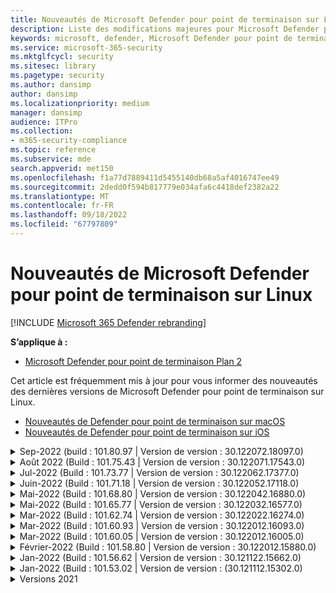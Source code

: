 ```yaml
---
title: Nouveautés de Microsoft Defender pour point de terminaison sur Linux
description: Liste des modifications majeures pour Microsoft Defender pour point de terminaison sur Linux.
keywords: microsoft, defender, Microsoft Defender pour point de terminaison, linux, whatsnew, release
ms.service: microsoft-365-security
ms.mktglfcycl: security
ms.sitesec: library
ms.pagetype: security
ms.author: dansimp
author: dansimp
ms.localizationpriority: medium
manager: dansimp
audience: ITPro
ms.collection:
- m365-security-compliance
ms.topic: reference
ms.subservice: mde
search.appverid: met150
ms.openlocfilehash: f1a77d7889411d5455140db68a5af4016747ee49
ms.sourcegitcommit: 2dedd0f594b817779e034afa6c4418def2382a22
ms.translationtype: MT
ms.contentlocale: fr-FR
ms.lasthandoff: 09/18/2022
ms.locfileid: "67797809"
---
```

# <a name="whats-new-in-microsoft-defender-for-endpoint-on-linux"></a>Nouveautés de Microsoft Defender pour point de terminaison sur Linux

[!INCLUDE [Microsoft 365 Defender rebranding](../../includes/microsoft-defender.md)]

**S’applique à :**
- [Microsoft Defender pour point de terminaison Plan 2](https://go.microsoft.com/fwlink/p/?linkid=2154037)


Cet article est fréquemment mis à jour pour vous informer des nouveautés des dernières versions de Microsoft Defender pour point de terminaison sur Linux. 

- [Nouveautés de Defender pour point de terminaison sur macOS](mac-whatsnew.md)
- [Nouveautés de Defender pour point de terminaison sur iOS](ios-whatsnew.md)

<details>
  <summary>Sep-2022 (build : 101.80.97 | Version de version : 30.122072.18097.0)</summary>

&ensp;Publication : **14 septembre 2022**<br/>
&ensp;Date de publication : **14 septembre 2022**<br/>
&ensp;Build : **101.80.97**<br/>
&ensp;Version de version : **30.122072.18097.0**<br/>
&ensp;Version du moteur : **1.1.19300.3**<br/>
&ensp;Version de signature : **1.369.395.0**<br/>

**Nouveautés**

- Corrige un blocage du noyau observé sur certaines charges de travail client exécutant mdatp version 101.75.43. Après l’analyse de la cause première, cela a été attribué à une condition de concurrence lors de la libération de la propriété d’un descripteur de fichier de capteur. La condition de concurrence a été exposée en raison d’un changement récent du produit dans le chemin d’arrêt. Les clients sur les versions de noyau plus récentes (5.1+) ne sont pas affectés par ce problème.

- Lors de la mise à niveau à partir de mdatp version 101.75.43, exécutez les commandes suivantes avant de tenter la mise à niveau vers la version 101.80.97

```
sudo mdatp config real-time-protection --value=disabled
sudo systemctl disable mdatp
```
</br>

<br/><br/>
</details>

<details>
  <summary>Août 2022 (Build : 101.75.43 | Version de version : 30.122071.17543.0)</summary>

&ensp;Publication : **2 août 2022**<br/>
&ensp;Publication : **2 août 2022**<br/>
&ensp;Build : **101.75.43**<br/>
&ensp;Version de version : **30.122071.17543.0**<br/>
&ensp;Version du moteur : **1.1.19300.3**<br/>
&ensp;Version de signature : **1.369.395.0**<br/>

**Nouveautés**

- Ajout de la prise en charge de Red Hat Enterprise Linux version 9.0
- Ajout d’un nouveau champ dans la sortie de `mdatp health` celui-ci peut être utilisé pour interroger le niveau d’application de la fonctionnalité de protection réseau. Le nouveau champ est appelé `network_protection_enforcement_level` et peut prendre l’une des valeurs suivantes : `audit`, `block`ou `disabled`.
- Résolution d’un bogue de produit où plusieurs détections du même contenu pouvaient entraîner des entrées en double dans l’historique des menaces
- Résolution d’un problème où l’un des processus générés par le produit (`mdatp_audisp_plugin`) n’était parfois pas correctement terminé lorsque le service était arrêté
- Autres correctifs de bogues
</br>

<br/><br/>
</details>

<details>
  <summary>Jul-2022 (Build : 101.73.77 | Version de version : 30.122062.17377.0)</summary>

&ensp;Publication : **21 juillet 2022**<br/>
&ensp;Publication : **21 juillet 2022**<br/>
&ensp;Build : **101.73.77**<br/>
&ensp;Version de version : **30.122062.17377.0**<br/>
&ensp;Version du moteur : **1.1.19200.3**<br/>
&ensp;Version de signature : **1.367.1011.0**<br/>


**Nouveautés**

- Ajout d’une option pour [configurer le calcul de hachage de fichier](linux-preferences.md#configure-file-hash-computation-feature)
- À partir de cette build, le produit aura le nouveau moteur anti-programme malveillant par défaut
- Améliorations des performances pour les opérations de copie de fichiers
- Correctifs de bogue
</br>

<br/><br/>
</details>

<details>
  <summary>Juin-2022 (Build : 101.71.18 | Version de version : 30.122052.17118.0)</summary>

&ensp;Publication : **24 juin 2022**<br/>
&ensp;Date de publication : **24 juin 2022**<br/>
&ensp;Build : **101.71.18**<br/>
&ensp;Version de version : **30.122052.17118.0**<br/>


**Nouveautés**

- Correctif pour prendre en charge le stockage de définitions dans des emplacements non standard (en dehors de /var) pour les mises à jour de définition v2
- Correction d’un problème dans le capteur de produit utilisé sur RHEL 6 qui pouvait entraîner un blocage du système d’exploitation
- `mdatp connectivity test` a été étendu avec une URL supplémentaire dont le produit a besoin pour fonctionner correctement. La nouvelle URL est [https://go.microsoft.com/fwlink/?linkid=2144709](https://go.microsoft.com/fwlink/?linkid=2144709).
- Jusqu’à présent, le niveau du journal des produits n’était pas conservé entre les redémarrages du produit. À partir de cette version, il existe un nouveau commutateur d’outil de ligne de commande qui conserve le niveau du journal. La nouvelle commande est `mdatp log level persist --level <level>`.
- Suppression de la dépendance `python` du package d’installation du produit
- Améliorations des performances pour les opérations de copie de fichiers et le traitement des événements réseau provenant de `auditd`
- Correctifs de bogue
</br>

<br/><br/>
</details>


<details>
  <summary>Mai-2022 (Build : 101.68.80 | Version de version : 30.122042.16880.0)</summary>

&ensp;Publication : **23 mai 2022**<br/>
&ensp;Publication : **23 mai 2022**<br/>
&ensp;Build : **101.68.80**<br/>
&ensp;Version de version : **30.122042.16880.0**<br/>

**Nouveautés** 

- Ajout de la prise en charge de la version `2.6.32-754.47.1.el6.x86_64` du noyau lors de l’exécution sur RHEL 6
- Sur RHEL 6, le produit peut désormais être installé sur les appareils exécutant un noyau d’entreprise incassable (UEK)
- Correction d’un problème où le nom du processus s’affichait parfois de manière incorrecte comme `unknown` lors de l’exécution `mdatp diagnostic real-time-protection-statistics`
- Correction d’un bogue dans lequel le produit détectait parfois incorrectement les fichiers à l’intérieur du dossier de quarantaine
- Correction d’un problème où l’outil `mdatp` de ligne de commande ne fonctionnait pas quand `/opt` il était monté en tant que liaison réversible
- Améliorations des performances & correctifs de bogues
</br>

<br/><br/>
</details>

<details>
<summary>Mai-2022 (Build : 101.65.77 | Version de version : 30.122032.16577.0)</summary>

&ensp;Publication : **2 mai 2022**<br/>
&ensp;Publication : **2 mai 2022**<br/>
&ensp;Build : **101.65.77**<br/>
&ensp;Version de version : **30.122032.16577.0**<br/>


**Nouveautés**

- Amélioration du `conflicting_applications` champ pour `mdatp health` afficher uniquement les 10 processus les plus récents et inclure les noms des processus. Cela facilite l’identification des processus potentiellement en conflit avec Microsoft Defender pour point de terminaison pour Linux.
- Correctifs de bogue


<br/><br/>
</details><details>
<summary>Mar-2022 (Build : 101.62.74 | Version de version : 30.122022.16274.0)</summary>

&ensp;Publication : **24 mars 2022**<br/>
&ensp;Date de publication : **24 mars 2022**<br/>
&ensp;Build : **101.62.74**<br/>
&ensp;Version de version : **30.122022.16274.0**<br/>


**Nouveautés**

- Résolution d’un problème où le produit bloquait incorrectement l’accès aux fichiers de taille supérieure à 2 Go lors de l’exécution sur des versions antérieures du noyau
- Correctifs de bogue


<br/><br/>
</details><details>
<summary>Mar-2022 (Build : 101.60.93 | Version de version : 30.122012.16093.0)</summary>

&ensp;Publication : **9 mars 2022**<br/>
&ensp;Date de publication : **9 mars 2022**<br/>
&ensp;Build : **101.60.93**<br/>
&ensp;Version de version : **30.122012.16093.0**<br/>

**Nouveautés**

- Cette version contient une mise à jour de sécurité pour [CVE-2022-23278](https://msrc-blog.microsoft.com/2022/03/08/guidance-for-cve-2022-23278-spoofing-in-microsoft-defender-for-endpoint/)


<br/><br/>
</details><details>
<summary>Mar-2022 (Build : 101.60.05 | Version de version : 30.122012.16005.0)</summary>

&ensp;Publication : **3 mars 2022**<br/>
&ensp;Date de publication : **3 mars 2022**<br/>
&ensp;Build : **101.60.05**<br/>
&ensp;Version de version : **30.122012.16005.0**<br/>

**Nouveautés**

- Ajout de la prise en charge du noyau version 2.6.32-754.43.1.el6.x86_64 pour RHEL 6.10
- Correctifs de bogue


<br/><br/>
</details><details>
<summary>Février-2022 (Build : 101.58.80 | Version de version : 30.122012.15880.0)</summary>

&ensp;Publication : **20 février 2022**<br/>
&ensp;Publication : **20 février 2022**<br/>
&ensp;Build : **101.58.80**<br/>
&ensp;Version de version : **30.122012.15880.0**<br/>

**Nouveautés**

- L’outil de ligne de commande prend désormais en charge la restauration des fichiers mis en quarantaine à un emplacement autre que celui où le fichier a été détecté à l’origine. Cela peut être fait par le biais `mdatp threat quarantine restore --id [threat-id] --path [destination-folder]`de .
- À compter de cette version, la protection réseau pour Linux peut être évaluée à la demande
- Correctifs de bogue



<br/><br/>
</details><details>
<summary>Jan-2022 (Build : 101.56.62 | Version de version : 30.121122.15662.0)</summary>

&ensp;Publication : **26 janvier 2022**<br/>
&ensp;Date de publication : **26 janvier 2022**<br/>
&ensp;Build : **101.56.62**<br/>
&ensp;Version de version : **30.121122.15662.0**<br/>

**Nouveautés**

- Correction d’un incident de produit introduit dans la version 101.53.02 et qui a eu un impact sur plusieurs clients


<br/><br/>
</details><details>
<summary>Jan-2022 (Build : 101.53.02 | Version de version : (30.121112.15302.0)</summary>

&ensp;Publication : **8 janvier 2022**<br/>
&ensp;Date de publication : **8 janvier 2022**<br/>
&ensp;Build : **101.53.02**<br/>
&ensp;Version de publication : **30.121112.15302.0**<br/>

**Nouveautés**

- Améliorations des performances & correctifs de bogues



</details>

<details><summary> Versions 2021</summary><blockquote>
  <details><summary>(Build : 101.52.57 | Version de version : 30.121092.15257.0)</summary>
   
  <p><b> Build : 101.52.57 <br>
Version de version : 30.121092.15257.0</b></p>
   
  <p><b> Nouveautés </b></p>

   - Ajout d’une fonctionnalité permettant de détecter les fichiers jar log4j vulnérables utilisés par les applications Java. La machine est régulièrement inspectée pour l’exécution de processus Java avec des fichiers jar log4j chargés. Les informations sont signalées au backend Microsoft Defender pour point de terminaison et sont exposées dans la zone Gestion des vulnérabilités du portail.
   
   </details>

  <details><summary>(Build : 101.47.76 | Version de version : 30.121092.14776.0)</summary>
   
  <p><b> Build : 101.47.76 <br>
Version de version : 30.121092.14776.0</b></p>
   
  <p><b>Nouveautés</b></p>

   - Ajout d’un nouveau commutateur à l’outil de ligne de commande pour contrôler si les archives sont analysées pendant les analyses à la demande. Cela peut être configuré via mdatp config scan-archives --value [activé/désactivé]. Par défaut, cette option est activée.

   - Correctifs de bogue

   </details>

   <details><summary>(Build : 101.45.13 | Version de version : 30.121082.14513.0)</summary>
   
  <p> 
  Build : <b>101.45.13 </b>  <br>
Version de version :<b> 30.121082.14513.0 </b></p>
   
  <p><b>Nouveautés</b></p>

  - À compter de cette version, nous apportons Microsoft Defender pour point de terminaison prise en charge aux distributions suivantes :

    - Versions RHEL6.7-6.10 et CentOS6.7-6.10.
    - Amazon Linux 2
    - Fedora 33 ou version ultérieure

  - Correctifs de bogue

   </details>


   <details><summary>(Build : 101.45.00 | Version de version : 30.121072.14500.0)</summary>
   
   <p> 
   Build :<b> 101.45.00</b> <br>
Version de version : <b>30.121072.14500.0</b></p>
   
   <p><b>Nouveautés</b></p>
      

  - Ajout de nouveaux commutateurs à l’outil de ligne de commande :
    - Degré de contrôle du parallélisme pour les analyses à la demande. Cela peut être configuré via `mdatp config maximum-on-demand-scan-threads --value [number-between-1-and-64]`. Par défaut, un degré de parallélisme `2` est utilisé.
    - Déterminez si les analyses après les mises à jour du renseignement de sécurité sont activées ou désactivées. Cela peut être configuré via `mdatp config scan-after-definition-update --value [enabled/disabled]`. Par défaut, cette valeur est définie sur `enabled`.
  - La modification du niveau du journal des produits nécessite désormais une élévation
  - Correctifs de bogue

   </details>

   <details><summary>(Build : 101.39.98 | Version de version : 30.121062.13998.0)</summary>
   
   <p> 
   Build : <b>101.39.98 </b><br>
Version de version : <b>30.121062.13998.0</b></p>
   
   <p><b>Nouveautés</b></p>

  - Améliorations des performances & correctifs de bogues
  
   </details>

   <details><summary>(Build : 101.34.27 | Version de version : 30.121052.13427.0)</summary>
   
   <p> 
   Build :<b> 101.34.27</b> <br>
Version de version : <b>30.121052.13427.0</b></p>
   
   <p><b>Nouveautés</b></p>

   - Améliorations des performances & correctifs de bogues
  
   </details>

   <details><summary>(Build : 101.29.64 | Version de version : 30.121042.12964.0)</summary>
   
   <p> 
   Build :<b> 101.29.64 </b><br>
Version de version :<b> 30.121042.12964.0</b></p>
   
   <p><b>Nouveautés</b></p>

   - À compter de cette version, les menaces détectées lors des analyses antivirus à la demande déclenchées via le client de ligne de commande sont automatiquement corrigées. Les menaces détectées lors des analyses déclenchées via l’interface utilisateur nécessitent toujours une action manuelle.
   - `mdatp diagnostic real-time-protection-statistics` prend désormais en charge deux commutateurs supplémentaires :
     - `--sort`: trie la sortie en fonction du nombre total de fichiers analysés
     - `--top N`: affiche les N premiers résultats (ne fonctionne que si `--sort` elle est également spécifiée)
   - Améliorations des performances & correctifs de bogues
  
   </details>

   <details><summary>(Build : 101.25.72 | Version de version : 30.121022.12563.0)</summary>
   
   <p> 
   Build :<b> 101.25.72</b> <br>
Version de version : <b>30.121022.12563.0</b></p>
   
   <p><b>Nouveautés</b></p>

   - Microsoft Defender pour point de terminaison sur Linux est désormais disponible en préversion pour les clients du gouvernement des États-Unis. Pour plus d’informations, consultez [Microsoft Defender pour point de terminaison pour les clients du gouvernement des États-Unis](gov.md).
   - Correction d’un problème où l’utilisation de Microsoft Defender pour point de terminaison sur Linux sur des systèmes avec des systèmes de fichiers FUSE entraînait un blocage du système d’exploitation
   - Améliorations des performances & d’autres correctifs de bogues
  
   </details>

   
   <details><summary>(Build : 101.25.63 | Version de version : 30.121022.12563.0)</summary>
   
   <p> 
   Build :<b> 101.25.63</b> <br>
Version de version : <b>30.121022.12563.0</b></p>
   
   <p><b>Nouveautés</b></p>

   - Améliorations des performances & correctifs de bogues
  
   </details>

   <details><summary>(Build : 101.23.64 | Version de version : 30.121021.12364.0)</summary>
   
   <p>
Build :<b> 101.23.64 </b><br>
Version de version : 30.121021.12364.0</b></p>
   
   <p><b>Nouveautés</b></p>

   - Amélioration des performances pour la situation où un point de montage entier est ajouté à la liste d’exclusion antivirus. Avant cette version, l’activité de fichier provenant du point de montage était toujours traitée par le produit. À compter de cette version, l’activité de fichier pour les points de montage exclus est supprimée, ce qui améliore les performances du produit.
   - Ajout d’une nouvelle option à l’outil de ligne de commande pour afficher des informations sur la dernière analyse à la demande. Pour afficher des informations sur la dernière analyse à la demande, exécutez `mdatp health --details antivirus`
   - Autres améliorations des performances & correctifs de bogues
  
   </details>

   <details><summary>(Build : 101.18.53)</summary>
   
    <p> 
    Build :<b> 101.18.53 </b><br>
        
    <p>Nouveautés</b></p>

   - EDR pour Linux est désormais [en disponibilité générale](https://techcommunity.microsoft.com/t5/microsoft-defender-for-endpoint/edr-for-linux-is-now-is-generally-available/ba-p/2048539)
   - Ajout d’un nouveau commutateur de ligne de commande (`--ignore-exclusions`) pour ignorer les exclusions av pendant les analyses personnalisées (`mdatp scan custom`)
   - Étendue `mdatp diagnostic create` avec un nouveau paramètre (`--path [directory]`) qui permet d’enregistrer les journaux de diagnostic dans un autre répertoire
    - Améliorations des performances & correctifs de bogues
    
   </details>





</blockquote></details>


